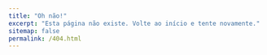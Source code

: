 ```yaml
---
title: "Oh não!"
excerpt: "Esta página não existe. Volte ao início e tente novamente."
sitemap: false
permalink: /404.html
---
```

